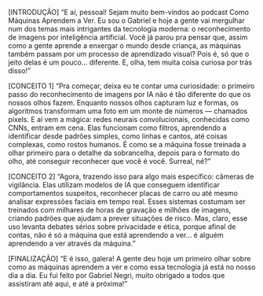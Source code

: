 [INTRODUÇÃO]
“E aí, pessoal! Sejam muito bem-vindos ao podcast Como Máquinas Aprendem a Ver. Eu sou o Gabriel e hoje a gente vai mergulhar num dos temas mais intrigantes da tecnologia moderna: o reconhecimento de imagens por inteligência artificial.
Você já parou pra pensar que, assim como a gente aprende a enxergar o mundo desde criança, as máquinas também passam por um processo de aprendizado visual? Pois é, só que o jeito delas é um pouco... diferente. E, olha, tem muita coisa curiosa por trás disso!”

[CONCEITO 1]
“Pra começar, deixa eu te contar uma curiosidade: o primeiro passo do reconhecimento de imagens por IA não é tão diferente do que os nossos olhos fazem. Enquanto nossos olhos capturam luz e formas, os algoritmos transformam uma foto em um monte de números — chamados pixels.
E aí vem a mágica: redes neurais convolucionais, conhecidas como CNNs, entram em cena. Elas funcionam como filtros, aprendendo a identificar desde padrões simples, como linhas e cantos, até coisas complexas, como rostos humanos. É como se a máquina fosse treinada a olhar primeiro para o detalhe da sobrancelha, depois para o formato do olho, até conseguir reconhecer que você é você. Surreal, né?”

[CONCEITO 2]
“Agora, trazendo isso para algo mais específico: câmeras de vigilância. Elas utilizam modelos de IA que conseguem identificar comportamentos suspeitos, reconhecer placas de carro ou até mesmo analisar expressões faciais em tempo real.
Esses sistemas costumam ser treinados com milhares de horas de gravação e milhões de imagens, criando padrões que ajudam a prever situações de risco. Mas, claro, esse uso levanta debates sérios sobre privacidade e ética, porque afinal de contas, não é só a máquina que está aprendendo a ver… é alguém aprendendo a ver através da máquina.”

[FINALIZAÇÃO]
“E é isso, galera! A gente deu hoje um primeiro olhar sobre como as máquinas aprendem a ver e como essa tecnologia já está no nosso dia a dia.
Eu fui feito por Gabriel Negri, muito obrigado a todos que assistiram até aqui, e até a próxima!”